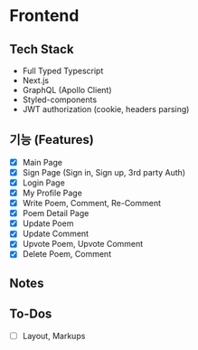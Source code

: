 # Frontend

## Tech Stack

- Full Typed Typescript
- Next.js
- GraphQL (Apollo Client)
- Styled-components
- JWT authorization (cookie, headers parsing)

## 기능 (Features)

- [x] Main Page
- [x] Sign Page (Sign in, Sign up, 3rd party Auth)
- [x] Login Page
- [x] My Profile Page
- [x] Write Poem, Comment, Re-Comment
- [x] Poem Detail Page
- [x] Update Poem
- [x] Update Comment
- [x] Upvote Poem, Upvote Comment
- [x] Delete Poem, Comment

## Notes

## To-Dos

- [ ] Layout, Markups
